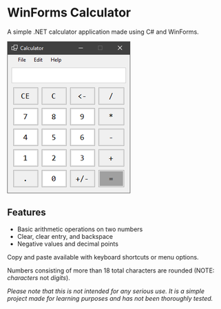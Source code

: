 # WinForms Calculator

A simple .NET calculator application made using C# and WinForms.

![Screenshot](images/screenshot.png)

## Features

- Basic arithmetic operations on two numbers
- Clear, clear entry, and backspace
- Negative values and decimal points

Copy and paste available with keyboard shortcuts or menu options.

Numbers consisting of more than 18 total characters are rounded (NOTE: _characters_ not _digits_).

_Please note that this is not intended for any serious use.
It is a simple project made for learning purposes and has not been thoroughly tested._
